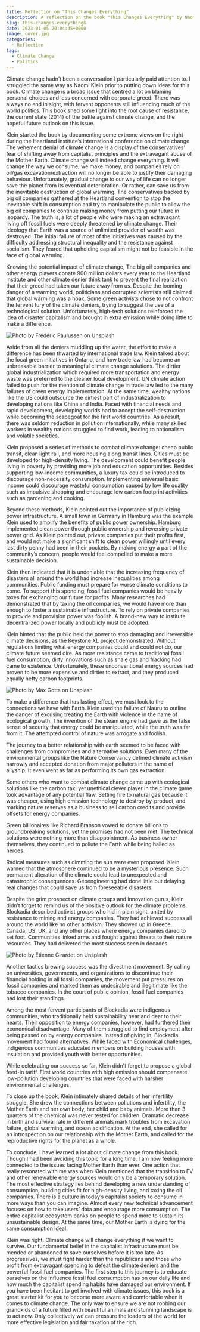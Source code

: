 ```yaml
---
title: Reflection on "This Changes Everything"
description: A reflection on the book "This Changes Everything" by Naomi Klein
slug: this-changes-everythingß
date: 2023-01-05 20:04:45+0000
image: cover.jpg
categories:
  - Reflection
tags:
  - Climate Change
  - Politics
---
```


Climate change hadn’t been a conversation I particularly paid attention to. I struggled the same way as Naomi Klein prior to putting down ideas for this book. Climate change is a broad issue that centred a lot on blaming personal choices and less concerned with corporate greed. There was always no end in sight, with fervent opponents still influencing much of the world politics. This book shed some light into the root cause of resistance, the current state (2014) of the battle against climate change, and the hopeful future outlook on this issue.

Klein started the book by documenting some extreme views on the right during the Heartland institute’s international conference on climate change. The vehement denial of climate change is a display of the conservatives’ fear of shifting away from capitalist principles and the extravagant abuse of the Mother Earth. Climate change will indeed change everything. It will change the way we consume, we make money, and companies rely on oil/gas excavation/extraction will no longer be able to justify their damaging behaviour. Unfortunately, gradual change to our way of life can no longer save the planet from its eventual deterioration. Or rather, can save us from the inevitable destruction of global warming. The conservatives backed by big oil companies gathered at the Heartland convention to stop the inevitable shift in consumption and try to manipulate the public to allow the big oil companies to continue making money from putting our future in jeopardy. The truth is, a lot of people who were making an extravagant living off fossil fuels were deeply threatened by climate change. Their ideology that Earth was a source of unlimited provider of wealth was destroyed. The initial failure of most of the initiatives was caused by the difficulty addressing structural inequality and the resistance against socialism. They feared that upholding capitalism might not be feasible in the face of global warming.

Knowing the potential impact of climate change, The big oil companies and other energy players donate 900 million dollars every year to the Heartland institute and other climate denier think tank to prevent the final realization that their greed had taken our future away from us. Despite the looming danger of a warming world, politicians and corrupted scientists still claimed that global warming was a hoax. Some green activists chose to not confront the fervent fury of the climate deniers, trying to suggest the use of a technological solution. Unfortunately, high-tech solutions reinforced the idea of disaster capitalism and brought in extra emission while doing little to make a difference.

![Photo by Frédéric Paulussen on Unsplash](frederic-paulussen-LWnD8U2OReU-unsplash.jpg)

Aside from all the deniers muddling up the water, the effort to make a difference has been thwarted by international trade law. Klein talked about the local green initiatives in Ontario, and how trade law had become an unbreakable barrier to meaningful climate change solutions. The dirtier global industrialization which required more transportation and energy waste was preferred to the cleaner local development. UN climate action failed to push for the mention of climate change in trade law led to the many failures of green energy implementation. At the same time, wealthy nations like the US could outsource the dirtiest part of industrialization to developing nations like China and India. Faced with financial needs and rapid development, developing worlds had to accept the self-destruction while becoming the scapegoat for the first world countries. As a result, there was seldom reduction in pollution internationally, while many skilled workers in wealthy nations struggled to find work, leading to nationalism and volatile societies.

Klein proposed a series of methods to combat climate change: cheap public transit, clean light rail, and more housing along transit lines. Cities must be developed for high-density living. The development could benefit people living in poverty by providing more job and education opportunities. Besides supporting low-income communities, a luxury tax could be introduced to discourage non-necessity consumption. Implementing universal basic income could discourage wasteful consumption caused by low life quality such as impulsive shopping and encourage low carbon footprint activities such as gardening and cooking.

Beyond these methods, Klein pointed out the importance of publicizing power infrastructure. A small town in Germany in Hamburg was the example Klein used to amplify the benefits of public power ownership. Hamburg implemented clean power through public ownership and reversing private power grid. As Klein pointed out, private companies put their profits first, and would not make a significant shift to clean power willingly until every last dirty penny had been in their pockets. By making energy a part of the community’s concern, people would feel compelled to make a more sustainable decision.

Klein then indicated that it is undeniable that the increasing frequency of disasters all around the world had increase inequalities among communities. Public funding must prepare for worse climate conditions to come. To support this spending, fossil fuel companies would be heavily taxes for exchanging our future for profits. Many researches had demonstrated that by taxing the oil companies, we would have more than enough to foster a sustainable infrastructure. To rely on private companies to provide and provision power was foolish. A brand-new way to institute decentralized power locally and publicly must be adopted.

Klein hinted that the public held the power to stop damaging and irreversible climate decisions, as the Keystone XL project demonstrated. Without regulations limiting what energy companies could and could not do, our climate future seemed dire. As more resistance came to traditional fossil fuel consumption, dirty innovations such as shale gas and fracking had came to existence. Unfortunately, these unconventional energy sources had proven to be more expensive and dirtier to extract, and they produced equally hefty carbon footprints.

![Photo by Max Gotts on Unsplash](max-gotts-jtiopZKktFw-unsplash.jpg)

To make a difference that has lasting effect, we must look to the connections we have with Earth. Klein used the failure of Nauru to outline the danger of excusing treating the Earth with violence in the name of ecological growth. The invention of the steam engine had gave us the false sense of security that energy could be manipulated, while the truth was far from it. The attempted control of nature was arrogate and foolish.

The journey to a better relationship with earth seemed to be faced with challenges from compromises and alternative solutions. Even many of the environmental groups like the Nature Conservancy defined climate activism narrowly and accepted donation from major polluters in the name of allyship. It even went as far as performing its own gas extraction.

Some others who want to combat climate change came up with ecological solutions like the carbon tax, yet unethical clever player in the climate game took advantage of any potential flaw. Setting fire to natural gas because it was cheaper, using high emission technology to destroy by-product, and marking nature reserves as a business to sell carbon credits and provide offsets for energy companies.

Green billionaires like Richard Branson vowed to donate billions to groundbreaking solutions, yet the promises had not been met. The technical solutions were nothing more than disappointment. As business owner themselves, they continued to pollute the Earth while being hailed as heroes.

Radical measures such as dimming the sun were even proposed. Klein warned that the atmosphere continued to be a mysterious presence. Such permanent alteration of the climate could lead to unexpected and catastrophic consequences. Geoengineering had done little but delaying real changes that could save us from foreseeable disasters.

Despite the grim prospect on climate groups and innovation gurus, Klein didn’t forget to remind us of the positive outlook for the climate problems. Blockadia described activist groups who hid in plain sight, united by resistance to mining and energy companies. They had achieved success all around the world like no other activism. They showed up in Greece, Canada, US, UK, and any other places where energy companies dared to set foot. Communities linked arms and fought against threats to their nature resources. They had delivered the most success seen in decades.

![Photo by Etienne Girardet on Unsplash ](etienne-girardet-fti002hQCCA-unsplash.jpg)

Another tactics brewing success was the divestment movement. By calling on universities, governments, and organizations to discontinue their financial holding in all fossil companies, the movement put pressures on fossil companies and marked them as undesirable and illegitimate like the tobacco companies. In the court of public opinion, fossil fuel companies had lost their standings.

Among the most fervent participants of Blockadia were indigenous communities, who traditionally held sustainability near and dear to their hearts. Their opposition to energy companies, however, had furthered their economical disadvantage. Many of them struggled to find employment after being passed on by energy companies. Instead of giving in, Blockadia movement had found alternatives. While faced with Economical challenges, indigenous communities educated members on building houses with insulation and provided youth with better opportunities.

While celebrating our success so far, Klein didn't forget to propose a global feed-in tariff. First world countries with high emission should compensate low-pollution developing countries that were faced with harsher environmental challenges.

To close up the book, Klein intimately shared details of her infertility struggle. She drew the connections between pollutions and infertility, the Mother Earth and her own body, her child and baby animals. More than 3 quarters of the chemical was never tested for children. Dramatic decrease in birth and survival rate in different animals mark troubles from excavation failure, global warming, and ocean acidification. At the end, she called for an introspection on our relationship with the Mother Earth, and called for the reproductive rights for the planet as a whole.

To conclude, I have learned a lot about climate change from this book. Though I had been avoiding this topic for a long time, I am now feeling more connected to the issues facing Mother Earth than ever. One action that really resonated with me was when Klein mentioned that the transition to EV and other renewable energy sources would only be a temporary solution. The most effective strategy lies behind developing a new understanding of consumption, building cities fit for high-density living, and taxing the oil companies. There is a culture in today’s capitalist society to consume in more ways than you can imagine. Almost every new technical advancement focuses on how to take users’ data and encourage more consumption. The entire capitalist ecosystem banks on people to spend more to sustain its unsustainable design. At the same time, our Mother Earth is dying for the same consumption ideal.

Klein was right. Climate change will change everything if we want to survive. Our fundamental belief in the capitalist infrastructure must be mended or abandoned to save ourselves before it is too late. As progressives, we must fight harder than the republicans and those who profit from extravagant spending to defeat the climate deniers and the powerful fossil fuel companies. The first step to this journey is to educate ourselves on the influence fossil fuel consumption has on our daily life and how much the capitalist spending habits have damaged our environment. If you have been hesitant to get involved with climate issues, this book is a great starter kit for you to become more aware and comfortable when it comes to climate change. The only way to ensure we are not robbing our grandkids of a future filled with beautiful animals and stunning landscape is to act now. Only collectively we can pressure the leaders of the world for more effective legislation and fair taxation of the rich.
